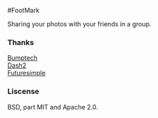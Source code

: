 #FootMark

Sharing your photos with your friends in a group.

### Thanks

[Bumptech](https://github.com/bumptech/glide)  
[Dash2](https://github.com/darsh2/MultipleImageSelect)  
[Futuresimple](https://github.com/futuresimple/android-floating-action-button)

### Liscense

BSD, part MIT and Apache 2.0.
